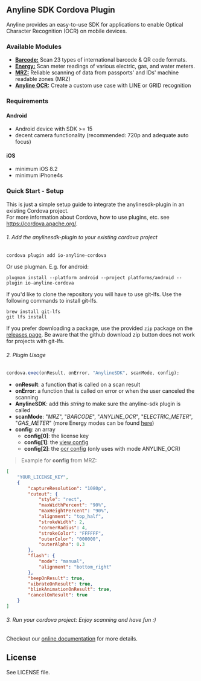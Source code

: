 ## Anyline SDK Cordova Plugin ##

Anyline provides an easy-to-use SDK for applications to enable Optical Character Recognition (OCR) on mobile devices.

### Available Modules
- [**Barcode:**](https://documentation.anyline.io/#modules)  Scan 23 types of international barcode & QR code formats.
- [**Energy:**](https://documentation.anyline.io/#energy) Scan meter readings of various electric, gas, and water meters.
- [**MRZ:**](https://documentation.anyline.io/#mrz)  Reliable scanning of data from passports' and IDs' machine readable zones (MRZ)
- [**Anyline OCR:**](https://documentation.anyline.io/#anyline-ocr) Create a custom use case with LINE or GRID recognition

### Requirements

#### Android
- Android device with SDK >= 15
- decent camera functionality (recommended: 720p and adequate auto focus)

#### iOS
- minimum iOS 8.2
- minimum iPhone4s


### Quick Start - Setup
This is just a simple setup guide to integrate the anylinesdk-plugin in an existing Cordova project.<br/>
For more information about Cordova, how to use plugins, etc. see <a target="_blank" href="https://cordova.apache.org/">https://cordova.apache.org/</a>.

###### 1. Add the anylinesdk-plugin to your existing cordova project
```
cordova plugin add io-anyline-cordova
```

Or use plugman. E.g. for android:  

```
plugman install --platform android --project platforms/android --plugin io-anyline-cordova
```

If you'd like to clone the repository you will have to use git-lfs. Use the following commands to install git-lfs.
```
brew install git-lfs
git lfs install
```
If you prefer downloading a package, use the provided `zip` package on the [releases page](https://github.com/Anyline/anyline-ocr-cordova-module/releases). Be aware that the github download zip button does not work for projects with git-lfs.




###### 2. Plugin Usage

```javaScript
cordova.exec(onResult, onError, "AnylineSDK", scanMode, config);
```

- <b>onResult</b>: a function that is called on a scan result
- <b>onError</b>: a function that is called on error or when the user canceled the scanning
- <b>AnylineSDK</b>: add this *string* to make sure the anyline-sdk plugin is called
- <b>scanMode</b>: "<i>MRZ</i>", "<i>BARCODE</i>", "<i>ANYLINE_OCR</i>", "<i>ELECTRIC_METER</i>", "<i>GAS_METER</i>" (more Energy modes can be found [here](https://documentation.anyline.io/#energy))
- <b>config</b>: an array
    * <b>config[0]</b>: the license key
    * <b>config[1]</b>: the [view config](https://documentation.anyline.io/#anyline-config)
    * <b>config[2]</b>: the [ocr config](https://documentation.anyline.io/#anyline-ocr) (only uses with mode ANYLINE_OCR)


> Example for **config** from MRZ:

```json
[
    "YOUR_LICENSE_KEY",
    {
        "captureResolution": "1080p",
        "cutout": {
            "style": "rect",
            "maxWidthPercent": "90%",
            "maxHeightPercent": "90%",
            "alignment": "top_half",
            "strokeWidth": 2,
            "cornerRadius": 4,
            "strokeColor": "FFFFFF",
            "outerColor": "000000",
            "outerAlpha": 0.3
        },
        "flash": {
            "mode": "manual",
            "alignment": "bottom_right"
        },
        "beepOnResult": true,
        "vibrateOnResult": true,
        "blinkAnimationOnResult": true,
        "cancelOnResult": true
    }
]
```


###### 3. Run your cordova project: Enjoy scanning and have fun :)

Checkout our <a href="https://documentation.anyline.io/">online documentation</a>  for more details.


## License

See LICENSE file.
